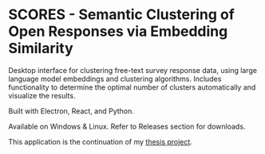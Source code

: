 # SCORES - Semantic Clustering of Open Responses via Embedding Similarity

Desktop interface for clustering free-text survey response data, using large language model embeddings and clustering algorithms. Includes functionality to determine the optimal number of clusters automatically and visualize the results.

Built with Electron, React, and Python.

Available on Windows & Linux. Refer to Releases section for downloads.

This application is the continuation of my [thesis project](https://github.com/ReylordDev/Word-Clustering-Tool-for-SocPsych).